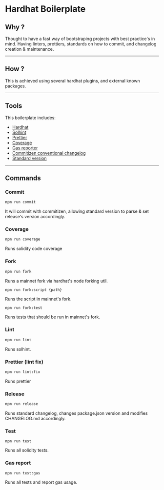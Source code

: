 # Hardhat Boilerplate

## Why ?
Thought to have a fast way of bootstraping projects with best practice's in mind. Having linters, prettiers, standards on how to commit, and changelog creation & maintenance.
***
## How ?
This is achieved using several hardhat plugins, and external known packages.
*** 
## Tools
This boilerplate includes:
- [Hardhat](https://hardhat.org/)
- [Solhint](https://github.com/protofire/solhint)
- [Prettier](https://github.com/prettier-solidity/prettier-plugin-solidity)
- [Coverage](https://github.com/sc-forks/solidity-coverage)
- [Gas reporter](https://github.com/cgewecke/hardhat-gas-reporter/tree/master)
- [Commitizen conventional changelog](https://github.com/commitizen/cz-conventional-changelog)
- [Standard version](https://github.com/conventional-changelog/standard-version)
*** 
## Commands
### Commit
```bash
npm run commit
```

It will commit with commitizen, allowing standard version to parse & set release's version accordingly.<br/>

### Coverage
```bash
npm run coverage
```
Runs solidity code coverage
<br/>

### Fork
```bash
npm run fork
```
Runs a mainnet fork via hardhat's node forking util.

```bash
npm run fork:script {path}
```
Runs the script in mainnet's fork.

```
npm run fork:test
```
Runs tests that should be run in mainnet's fork.
<br/>

### Lint
```bash
npm run lint
```
Runs solhint.
<br/>

### Prettier (lint fix)
```bash
npm run lint:fix
```
Runs prettier
<br/>

### Release
```bash
npm run release
```
Runs standard changelog, changes package.json version and modifies CHANGELOG.md accordingly.
<br/>

### Test
```
npm run test
```
Runs all solidity tests.
<br/>

### Gas report
```
npm run test:gas
```
Runs all tests and report gas usage.
